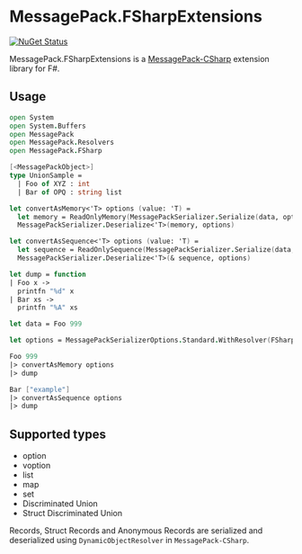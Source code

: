 # MessagePack.FSharpExtensions
[![NuGet Status](http://img.shields.io/nuget/v/MessagePack.FSharpExtensions.svg?style=flat)](https://www.nuget.org/packages/MessagePack.FSharpExtensions/)

MessagePack.FSharpExtensions is a [MessagePack-CSharp](https://github.com/neuecc/MessagePack-CSharp) extension library for F#.

## Usage

```fsharp
open System
open System.Buffers
open MessagePack
open MessagePack.Resolvers
open MessagePack.FSharp

[<MessagePackObject>]
type UnionSample =
  | Foo of XYZ : int
  | Bar of OPQ : string list

let convertAsMemory<'T> options (value: 'T) =
  let memory = ReadOnlyMemory(MessagePackSerializer.Serialize(data, options))
  MessagePackSerializer.Deserialize<'T>(memory, options)

let convertAsSequence<'T> options (value: 'T) =
  let sequence = ReadOnlySequence(MessagePackSerializer.Serialize(data, options))
  MessagePackSerializer.Deserialize<'T>(& sequence, options)

let dump = function
| Foo x ->
  printfn "%d" x
| Bar xs ->
  printfn "%A" xs

let data = Foo 999

let options = MessagePackSerializerOptions.Standard.WithResolver(FSharpResolver.Instance)

Foo 999
|> convertAsMemory options
|> dump

Bar ["example"]
|> convertAsSequence options
|> dump
```

## Supported types

- option
- voption
- list
- map
- set
- Discriminated Union
- Struct Discriminated Union

Records, Struct Records and Anonymous Records are serialized and deserialized using `DynamicObjectResolver` in `MessagePack-CSharp`.

